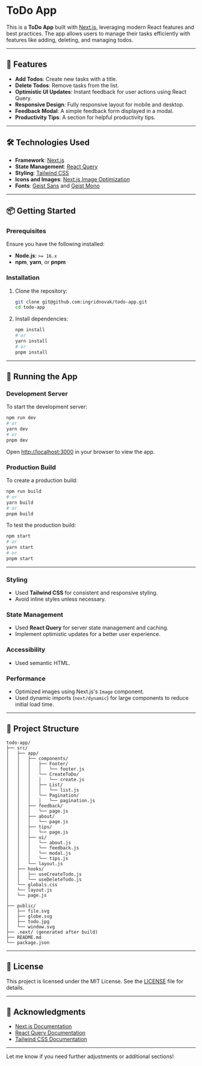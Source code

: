 # ToDo App

This is a **ToDo App** built with [Next.js](https://nextjs.org/), leveraging modern React features and best practices. The app allows users to manage their tasks efficiently with features like adding, deleting, and managing todos.

---

## 🚀 Features

- **Add Todos**: Create new tasks with a title.
- **Delete Todos**: Remove tasks from the list.
- **Optimistic UI Updates**: Instant feedback for user actions using React Query.
- **Responsive Design**: Fully responsive layout for mobile and desktop.
- **Feedback Modal**: A simple feedback form displayed in a modal.
- **Productivity Tips**: A section for helpful productivity tips.

---

## 🛠️ Technologies Used

- **Framework**: [Next.js](https://nextjs.org/)
- **State Management**: [React Query](https://tanstack.com/query)
- **Styling**: [Tailwind CSS](https://tailwindcss.com/)
- **Icons and Images**: [Next.js Image Optimization](https://nextjs.org/docs/basic-features/image-optimization)
- **Fonts**: [Geist Sans](https://vercel.com/font) and [Geist Mono](https://vercel.com/font)

---

## 📦 Getting Started

### Prerequisites

Ensure you have the following installed:

- **Node.js**: `>= 16.x`
- **npm**, **yarn**, or **pnpm**

### Installation

1. Clone the repository:

   ```bash
   git clone git@github.com:ingridnovak/todo-app.git
   cd todo-app
   ```

2. Install dependencies:
   ```bash
   npm install
   # or
   yarn install
   # or
   pnpm install
   ```

---

## 🚀 Running the App

### Development Server

To start the development server:

```bash
npm run dev
# or
yarn dev
# or
pnpm dev
```

Open [http://localhost:3000](http://localhost:3000) in your browser to view the app.

### Production Build

To create a production build:

```bash
npm run build
# or
yarn build
# or
pnpm build
```

To test the production build:

```bash
npm start
# or
yarn start
# or
pnpm start
```

---

### Styling

- Used **Tailwind CSS** for consistent and responsive styling.
- Avoid inline styles unless necessary.

### State Management

- Used **React Query** for server state management and caching.
- Implement optimistic updates for a better user experience.

### Accessibility

- Used semantic HTML.

### Performance

- Optimized images using Next.js's `Image` component.
- Used dynamic imports (`next/dynamic`) for large components to reduce initial load time.

---

## 📂 Project Structure

```
todo-app/
├── src/
│   ├── app/
│   │   ├── components/
│   │   │   ├── Footer/
│   │   │   │   └── footer.js
│   │   │   └── CreateToDo/
│   │   │   │   └── create.js
│   │   │   ├── List/
│   │   │   │   └── list.js
│   │   │   └── Pagination/
│   │   │   │   └── pagination.js
│   │   ├── feedback/
│   │   │   └── page.js
│   │   ├── about/
│   │   │   └── page.js
│   │   ├── tips/
│   │   │   └── page.js
│   │   ├── ui/
│   │   │   └── about.js
│   │   │   └── feedback.js
│   │   │   └── modal.js
│   │   │   └── tips.js
│   │   └── layout.js
│   ├── hooks/
│   │   ├── useCreateTodo.js
│   │   └── useDeleteTodo.js
│   └── globals.css
│   └── layout.js
│   └── page.js
│
├── public/
│   ├── file.svg
│   ├── globe.svg
│   ├── todo.jpg
│   └── window.svg
├── .next/ (generated after build)
├── README.md
└── package.json
```

---

## 📝 License

This project is licensed under the MIT License. See the [LICENSE](LICENSE) file for details.

---

## 🙌 Acknowledgments

- [Next.js Documentation](https://nextjs.org/docs)
- [React Query Documentation](https://tanstack.com/query)
- [Tailwind CSS Documentation](https://tailwindcss.com/docs)

---

Let me know if you need further adjustments or additional sections!
